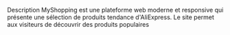Description
MyShopping est une plateforme web moderne et responsive qui présente une sélection de produits tendance d'AliExpress. Le site permet aux visiteurs de découvrir des produits populaires 
